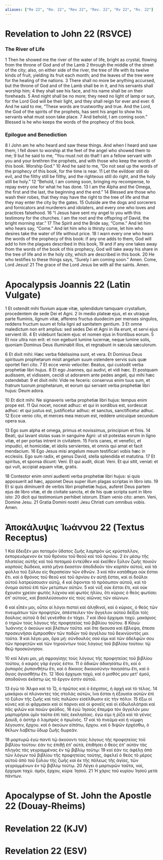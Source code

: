 ```yaml
---
aliases: ["Re 22", "Re. 22", "Rev 22", "Rev. 22", "Rv 22", "Rv. 22"]
---
```



# Revelation to John 22 (RSVCE)

### The River of Life
1 Then he showed me the river of the water of life, bright as crystal, flowing from the throne of God and of the Lamb
2 through the middle of the street of the city; also, on either side of the river, the tree of life with its twelve kinds of fruit, yielding its fruit each month; and the leaves of the tree were for the healing of the nations.
3 There shall no more be anything accursed, but the throne of God and of the Lamb shall be in it, and his servants shall worship him;
4 they shall see his face, and his name shall be on their foreheads.
5 And night shall be no more; they need no light of lamp or sun, for the Lord God will be their light, and they shall reign for ever and ever.
6 And he said to me, “These words are trustworthy and true. And the Lord, the God of the spirits of the prophets, has sent his angel to show his servants what must soon take place.
7 And behold, I am coming soon.” Blessed is he who keeps the words of the prophecy of this book.
### Epilogue and Benediction
8 I John am he who heard and saw these things. And when I heard and saw them, I fell down to worship at the feet of the angel who showed them to me;
9 but he said to me, “You must not do that! I am a fellow servant with you and your brethren the prophets, and with those who keep the words of this book. Worship God.”
10 And he said to me, “Do not seal up the words of the prophecy of this book, for the time is near.
11 Let the evildoer still do evil, and the filthy still be filthy, and the righteous still do right, and the holy still be holy.”
12 “Behold, I am coming soon, bringing my recompense, to repay every one for what he has done.
13 I am the Alpha and the Omega, the first and the last, the beginning and the end.”
14 Blessed are those who wash their robes, that they may have the right to the tree of life and that they may enter the city by the gates.
15 Outside are the dogs and sorcerers and fornicators and murderers and idolaters, and every one who loves and practices falsehood.
16 “I Jesus have sent my angel to you with this testimony for the churches. I am the root and the offspring of David, the bright morning star.”
17 The Spirit and the Bride say, “Come.” And let him who hears say, “Come.” And let him who is thirsty come, let him who desires take the water of life without price.
18 I warn every one who hears the words of the prophecy of this book: if any one adds to them, God will add to him the plagues described in this book,
19 and if any one takes away from the words of the book of this prophecy, God will take away his share in the tree of life and in the holy city, which are described in this book.
20 He who testifies to these things says, “Surely I am coming soon.” Amen. Come, Lord Jesus!
21 The grace of the Lord Jesus be with all the saints. Amen.


# Apocalypsis Joannis 22 (Latin Vulgate)

1 Et ostendit mihi fluvium aquæ vitæ, splendidum tamquam crystallum, procedentem de sede Dei et Agni.
2 In medio plateæ ejus, et ex utraque parte fluminis, lignum vitæ, afferens fructus duodecim per menses singulos, reddens fructum suum et folia ligni ad sanitatem gentium.
3 Et omne maledictum non erit amplius: sed sedes Dei et Agni in illa erunt, et servi ejus servient illi.
4 Et videbunt faciem ejus: et nomen ejus in frontibus eorum.
5 Et nox ultra non erit: et non egebunt lumine lucernæ, neque lumine solis, quoniam Dominus Deus illuminabit illos, et regnabunt in sæcula sæculorum.

6 Et dixit mihi: Hæc verba fidelissima sunt, et vera. Et Dominus Deus spirituum prophetarum misit angelum suum ostendere servis suis quæ oportet fieri cito.
7 Et ecce venio velociter. Beatus, qui custodit verba prophetiæ libri hujus.
8 Et ego Joannes, qui audivi, et vidi hæc. Et postquam audissem, et vidissem, cecidi ut adorarem ante pedes angeli, qui mihi hæc ostendebat:
9 et dixit mihi: Vide ne feceris: conservus enim tuus sum, et fratrum tuorum prophetarum, et eorum qui servant verba prophetiæ libri hujus: Deum adora.

10 Et dicit mihi: Ne signaveris verba prophetiæ libri hujus: tempus enim prope est.
11 Qui nocet, noceat adhuc: et qui in sordibus est, sordescat adhuc: et qui justus est, justificetur adhuc: et sanctus, sanctificetur adhuc.
12 Ecce venio cito, et merces mea mecum est, reddere unicuique secundum opera sua.

13 Ego sum alpha et omega, primus et novissimus, principium et finis.
14 Beati, qui lavant stolas suas in sanguine Agni: ut sit potestas eorum in ligno vitæ, et per portas intrent in civitatem.
15 Foris canes, et venefici, et impudici, et homicidæ, et idolis servientes, et omnis qui amat et facit mendacium.
16 Ego Jesus misi angelum meum testificari vobis hæc in ecclesiis. Ego sum radix, et genus David, stella splendida et matutina.
17 Et spiritus, et sponsa dicunt: Veni. Et qui audit, dicat: Veni. Et qui sitit, veniat: et qui vult, accipiat aquam vitæ, gratis.

18 Contestor enim omni audienti verba prophetiæ libri hujus: si quis apposuerit ad hæc, apponet Deus super illum plagas scriptas in libro isto.
19 Et si quis diminuerit de verbis libri prophetiæ hujus, auferet Deus partem ejus de libro vitæ, et de civitate sancta, et de his quæ scripta sunt in libro isto:
20 dicit qui testimonium perhibet istorum. Etiam venio cito: amen. Veni, Domine Jesu.
21 Gratia Domini nostri Jesu Christi cum omnibus vobis. Amen.


# Ἀποκάλυψις Ἰωάννου 22 (Textus Receptus)

1 Καὶ ἔδειξέν μοι ποταμὸν ὕδατος ζωῆς λαμπρὸν ὡς κρύσταλλον, ἐκπορευόμενον ἐκ τοῦ θρόνου τοῦ θεοῦ καὶ τοῦ ἀρνίου.
2 ἐν μέσῳ τῆς πλατείας αὐτῆς καὶ τοῦ ποταμοῦ ἐντεῦθεν καὶ ἐκεῖθεν ξύλον ζωῆς ποιοῦν καρποὺς δώδεκα, κατὰ μῆνα ἕκαστον ἀποδιδοῦν τὸν καρπὸν αὐτοῦ, καὶ τὰ φύλλα τοῦ ξύλου εἰς θεραπείαν τῶν ἐθνῶν.
3 καὶ πᾶν κατάθεμα οὐκ ἔσται ἔτι. καὶ ὁ θρόνος τοῦ θεοῦ καὶ τοῦ ἀρνίου ἐν αὐτῇ ἔσται, καὶ οἱ δοῦλοι αὐτοῦ λατρεύσουσιν αὐτῷ,
4 καὶ ὄψονται τὸ πρόσωπον αὐτοῦ, καὶ τὸ ὄνομα αὐτοῦ ἐπὶ τῶν μετώπων αὐτῶν.
5 καὶ νὺξ οὐκ ἔσται ἔτι, καὶ οὐκ ἔχουσιν χρείαν φωτὸς λύχνου καὶ φωτὸς ἡλίου, ὅτι κύριος ὁ θεὸς φωτίσει ἐπ' αὐτούς, καὶ βασιλεύσουσιν εἰς τοὺς αἰῶνας τῶν αἰώνων.

6 καὶ εἶπέν μοι, οὗτοι οἱ λόγοι πιστοὶ καὶ ἀληθινοί, καὶ ὁ κύριος, ὁ θεὸς τῶν πνευμάτων τῶν προφητῶν, ἀπέστειλεν τὸν ἄγγελον αὐτοῦ δεῖξαι τοῖς δούλοις αὐτοῦ ἃ δεῖ γενέσθαι ἐν τάχει.
7 καὶ ἰδοὺ ἔρχομαι ταχύ. μακάριος ὁ τηρῶν τοὺς λόγους τῆς προφητείας τοῦ βιβλίου τούτου.
8 Κἀγὼ Ἰωάννης ὁ ἀκούων καὶ βλέπων ταῦτα. καὶ ὅτε ἤκουσα καὶ ἔβλεψα, ἔπεσα προσκυνῆσαι ἔμπροσθεν τῶν ποδῶν τοῦ ἀγγέλου τοῦ δεικνύοντός μοι ταῦτα.
9 καὶ λέγει μοι, ὅρα μή: σύνδουλός σού εἰμι καὶ τῶν ἀδελφῶν σου τῶν προφητῶν καὶ τῶν τηρούντων τοὺς λόγους τοῦ βιβλίου τούτου: τῷ θεῷ προσκύνησον.

10 καὶ λέγει μοι, μὴ σφραγίσῃς τοὺς λόγους τῆς προφητείας τοῦ βιβλίου τούτου, ὁ καιρὸς γὰρ ἐγγύς ἐστιν.
11 ὁ ἀδικῶν ἀδικησάτω ἔτι, καὶ ὁ ῥυπαρὸς ῥυπανθήτω ἔτι, καὶ ὁ δίκαιος δικαιοσύνην ποιησάτω ἔτι, καὶ ὁ ἅγιος ἁγιασθήτω ἔτι.
12 Ἰδοὺ ἔρχομαι ταχύ, καὶ ὁ μισθός μου μετ' ἐμοῦ, ἀποδοῦναι ἑκάστῳ ὡς τὸ ἔργον ἐστὶν αὐτοῦ.

13 ἐγὼ τὸ Ἄλφα καὶ τὸ Ὦ, ὁ πρῶτος καὶ ὁ ἔσχατος, ἡ ἀρχὴ καὶ τὸ τέλος.
14 μακάριοι οἱ πλύνοντες τὰς στολὰς αὐτῶν, ἵνα ἔσται ἡ ἐξουσία αὐτῶν ἐπὶ τὸ ξύλον τῆς ζωῆς καὶ τοῖς πυλῶσιν εἰσέλθωσιν εἰς τὴν πόλιν.
15 ἔξω οἱ κύνες καὶ οἱ φάρμακοι καὶ οἱ πόρνοι καὶ οἱ φονεῖς καὶ οἱ εἰδωλολάτραι καὶ πᾶς φιλῶν καὶ ποιῶν ψεῦδος.
16 ἐγὼ Ἰησοῦς ἔπεμψα τὸν ἄγγελόν μου μαρτυρῆσαι ὑμῖν ταῦτα ἐπὶ ταῖς ἐκκλησίαις. ἐγώ εἰμι ἡ ῥίζα καὶ τὸ γένος Δαυίδ, ὁ ἀστὴρ ὁ λαμπρὸς ὁ πρωϊνός.
17 καὶ τὸ πνεῦμα καὶ ἡ νύμφη λέγουσιν, ἔρχου. καὶ ὁ ἀκούων εἰπάτω, ἔρχου. καὶ ὁ διψῶν ἐρχέσθω, ὁ θέλων λαβέτω ὕδωρ ζωῆς δωρεάν.

18 μαρτυρῶ ἐγὼ παντὶ τῷ ἀκούοντι τοὺς λόγους τῆς προφητείας τοῦ βιβλίου τούτου: ἐάν τις ἐπιθῇ ἐπ' αὐτά, ἐπιθήσει ὁ θεὸς ἐπ' αὐτὸν τὰς πληγὰς τὰς γεγραμμένας ἐν τῷ βιβλίῳ τούτῳ:
19 καὶ ἐάν τις ἀφέλῃ ἀπὸ τῶν λόγων τοῦ βιβλίου τῆς προφητείας ταύτης, ἀφελεῖ ὁ θεὸς τὸ μέρος αὐτοῦ ἀπὸ τοῦ ξύλου τῆς ζωῆς καὶ ἐκ τῆς πόλεως τῆς ἁγίας, τῶν γεγραμμένων ἐν τῷ βιβλίῳ τούτῳ.
20 Λέγει ὁ μαρτυρῶν ταῦτα, ναί, ἔρχομαι ταχύ. ἀμήν, ἔρχου, κύριε Ἰησοῦ.
21 Ἡ χάρις τοῦ κυρίου Ἰησοῦ μετὰ πάντων.


# Apocalypse of St. John the Apostle 22 (Douay-Rheims)


# Revelation 22 (KJV)


# Revelation 22 (ESV)

